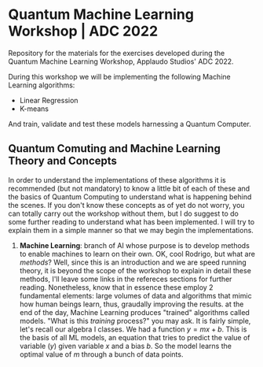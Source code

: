 # Quantum Machine Learning Workshop | ADC 2022

Repository for the materials for the exercises developed during the Quantum Machine Learning Workshop, Applaudo Studios' ADC 2022.

During this workshop we will be implementing the following Machine Learning algorithms:
* Linear Regression
* K-means

And train, validate and test these models harnessing a Quantum Computer.

## Quantum Comuting and Machine Learning Theory and Concepts

In order to understand the implementations of these algorithms it is recommended (but not mandatory) to know a little bit of each of these and the basics of Quantum Computing to understand what is happening behind the scenes. If you don't know these concepts as of yet do not worry, you can totally carry out the workshop without them, but I do suggest to do some further reading to understand what has been implemented. I will try to explain them in a simple manner so that we may begin the implementations.

1. **Machine Learning**: branch of AI whose purpose is to develop methods to enable machines to learn on their own. OK, cool Rodrigo, but what are *methods*? Well, since this is an introduction and we are speed running theory, it is beyond the scope of the workshop to explain in detail these methods, I'll leave some links in the refereces sections for further reading. Nonetheless, know that in essence these employ 2 fundamental elements: large volumes of data and algorithms that mimic how human beings learn, thus, graudally improving the results. at the end of the day, Machine Learning produces "trained" algorithms called models. "What is this *training* process?" you may ask. It is fairly simple, let's recall our algebra I classes. We had a function $y = mx + b$. This is the basis of all ML models, an equation that tries to predict the value of variable $(y)$ given variable $x$ and a bias $b$. So the model learns the optimal value of $m$ through a bunch of data points.
